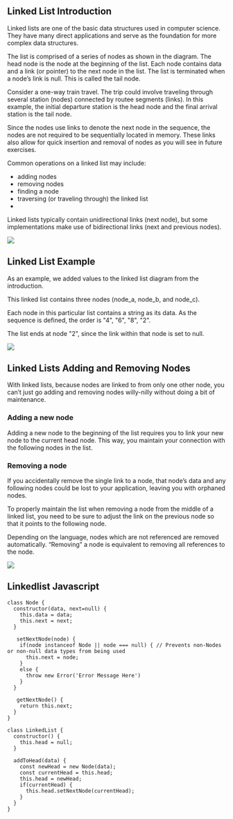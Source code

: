 ## Linked List Introduction
Linked lists are one of the basic data structures used in computer science. They have many direct applications and serve as the foundation for more complex data structures.

The list is comprised of a series of nodes as shown in the diagram. The head node is the node at the beginning of the list. Each node contains data and a link (or pointer) to the next node in the list. The list is terminated when a node’s link is null. This is called the tail node.

Consider a one-way train travel. The trip could involve traveling through several station (nodes) connected by routee segments (links). In this example, the initial departure station is the head node and the final arrival station is the tail node.

Since the nodes use links to denote the next node in the sequence, the nodes are not required to be sequentially located in memory. These links also allow for quick insertion and removal of nodes as you will see in future exercises.

Common operations on a linked list may include:

- adding nodes
- removing nodes
- finding a node
- traversing (or traveling through) the linked list
- 
Linked lists typically contain unidirectional links (next node), but some implementations make use of bidirectional links (next and previous nodes).

![](https://miro.medium.com/max/953/1*iiEWrP2IznA6HbmuIdK0lQ.png)

## Linked List Example
As an example, we added values to the linked list diagram from the introduction.

This linked list contains three nodes (node_a, node_b, and node_c).

Each node in this particular list contains a string as its data. As the sequence is defined, the order is "4", "6", "8", "2".

The list ends at node "2", since the link within that node is set to null.

![](https://miro.medium.com/max/953/1*iiEWrP2IznA6HbmuIdK0lQ.png)

## Linked Lists Adding and Removing Nodes
With linked lists, because nodes are linked to from only one other node, you can’t just go adding and removing nodes willy-nilly without doing a bit of maintenance.

### Adding a new node
Adding a new node to the beginning of the list requires you to link your new node to the current head node. This way, you maintain your connection with the following nodes in the list.

### Removing a node
If you accidentally remove the single link to a node, that node’s data and any following nodes could be lost to your application, leaving you with orphaned nodes.

To properly maintain the list when removing a node from the middle of a linked list, you need to be sure to adjust the link on the previous node so that it points to the following node.

Depending on the language, nodes which are not referenced are removed automatically. “Removing” a node is equivalent to removing all references to the node.

![](https://content.codecademy.com/courses/learn-nodes-general/removing_nodes_gif_preview_v2.png)

## Linkedlist Javascript

```
class Node {
  constructor(data, next=null) {
    this.data = data;
    this.next = next;
  }
  
   setNextNode(node) {
    if(node instanceof Node || node === null) { // Prevents non-Nodes or non-null data types from being used
      this.next = node;
    }
    else {
      throw new Error('Error Message Here')
    }
  }
  
   getNextNode() {
    return this.next;
  }
}

class LinkedList {
  constructor() {
    this.head = null;
  }

  addToHead(data) {
    const newHead = new Node(data);
    const currentHead = this.head;
    this.head = newHead;
    if(currentHead) {
      this.head.setNextNode(currentHead);
    }
  }
}
```
